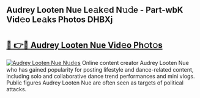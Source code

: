 ## Audrey Looten Nue Le𝚊k𝚎d N𝚞𝚍e - Part-wbK Vid𝚎o Le𝚊ks Photos DHBXj

# <h2><a href="http://fba5n93.evod.top/?m=Audrey+Looten+Nue">🔗 👉🔴 Audrey Looten Nue Vid𝚎o Ph𝚘t𝚘s</a></h2>

[![Audrey Looten Nue N𝚞d𝚎s](https://i.imgur.com/8V9OHl7.gif)](http://fba5n93.evod.top/?m=Audrey+Looten+Nue)
Online content creator Audrey Looten Nue who has gained popularity for posting lifestyle and dance-related content, including solo and collaborative dance trend performances and mini vlogs. Public figures Audrey Looten Nue are often seen as targets of political attacks. 
